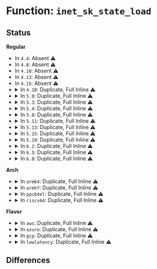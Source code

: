 # Function: <code>inet_sk_state_load</code>

## Status
<b>Regular</b>
<ul>
<li>
In <code>4.4</code>: Absent ⚠️
</li>
<li>
In <code>4.8</code>: Absent ⚠️
</li>
<li>
In <code>4.10</code>: Absent ⚠️
</li>
<li>
In <code>4.13</code>: Absent ⚠️
</li>
<li>
In <code>4.15</code>: Absent ⚠️
</li>
<li>
<details>
<summary>In <code>4.18</code>: Duplicate, Full Inline ⚠️</summary>

**Collision:** Static Duplication

**Inline:** Full

**Transformation:** False

**Instances:**

```
In net/ipv4/inet_connection_sock.c (ffffffff818f5027)
Location: include/net/inet_sock.h:302
Inline: True
Inline callers:
  - net/ipv4/inet_connection_sock.c:reqsk_timer_handler
```
```
In net/ipv4/tcp.c (ffffffff818f87b2)
Location: include/net/inet_sock.h:302
Inline: True
Inline callers:
  - net/ipv4/tcp.c:tcp_poll
```
```
In net/ipv4/tcp_ipv4.c (ffffffff8190e1de)
Location: include/net/inet_sock.h:302
Inline: True
Inline callers:
  - net/ipv4/tcp_ipv4.c:tcp4_seq_show
```
```
In net/ipv6/tcp_ipv6.c (ffffffff81991887)
Location: include/net/inet_sock.h:302
Inline: True
Inline callers:
  - net/ipv6/tcp_ipv6.c:tcp6_seq_show
```
</details>
</li>
<li>
<details>
<summary>In <code>5.0</code>: Duplicate, Full Inline ⚠️</summary>

**Collision:** Static Duplication

**Inline:** Full

**Transformation:** False

**Instances:**

```
In net/ipv4/inet_connection_sock.c (ffffffff81923257)
Location: include/net/inet_sock.h:318
Inline: True
Inline callers:
  - net/ipv4/inet_connection_sock.c:reqsk_timer_handler
```
```
In net/ipv4/tcp.c (ffffffff81926234)
Location: include/net/inet_sock.h:318
Inline: True
Inline callers:
  - net/ipv4/tcp.c:tcp_poll
```
```
In net/ipv4/tcp_ipv4.c (ffffffff8193c5ce)
Location: include/net/inet_sock.h:318
Inline: True
Inline callers:
  - net/ipv4/tcp_ipv4.c:tcp4_seq_show
```
```
In net/ipv6/tcp_ipv6.c (ffffffff819c80c7)
Location: include/net/inet_sock.h:318
Inline: True
Inline callers:
  - net/ipv6/tcp_ipv6.c:tcp6_seq_show
```
</details>
</li>
<li>
<details>
<summary>In <code>5.3</code>: Duplicate, Full Inline ⚠️</summary>

**Collision:** Static Duplication

**Inline:** Full

**Transformation:** False

**Instances:**

```
In net/ipv4/inet_connection_sock.c (ffffffff81985c07)
Location: include/net/inet_sock.h:314
Inline: True
Inline callers:
  - net/ipv4/inet_connection_sock.c:reqsk_timer_handler
```
```
In net/ipv4/tcp.c (ffffffff819873b0)
Location: include/net/inet_sock.h:314
Inline: True
Inline callers:
  - net/ipv4/tcp.c:tcp_poll
```
```
In net/ipv4/tcp_ipv4.c (ffffffff819a0a0e)
Location: include/net/inet_sock.h:314
Inline: True
Inline callers:
  - net/ipv4/tcp_ipv4.c:tcp4_seq_show
```
```
In net/ipv6/tcp_ipv6.c (ffffffff81a36b59)
Location: include/net/inet_sock.h:314
Inline: True
Inline callers:
  - net/ipv6/tcp_ipv6.c:tcp6_seq_show
```
</details>
</li>
<li>
<details>
<summary>In <code>5.4</code>: Duplicate, Full Inline ⚠️</summary>

**Collision:** Static Duplication

**Inline:** Full

**Transformation:** False

**Instances:**

```
In net/ipv4/inet_connection_sock.c (ffffffff819bc0a7)
Location: include/net/inet_sock.h:315
Inline: True
Inline callers:
  - net/ipv4/inet_connection_sock.c:reqsk_timer_handler
```
```
In net/ipv4/tcp.c (ffffffff819bdb50)
Location: include/net/inet_sock.h:315
Inline: True
Inline callers:
  - net/ipv4/tcp.c:tcp_poll
```
```
In net/ipv4/tcp_ipv4.c (ffffffff819d75d9)
Location: include/net/inet_sock.h:315
Inline: True
Inline callers:
  - net/ipv4/tcp_ipv4.c:tcp4_seq_show
```
```
In net/ipv6/tcp_ipv6.c (ffffffff81a6d709)
Location: include/net/inet_sock.h:315
Inline: True
Inline callers:
  - net/ipv6/tcp_ipv6.c:tcp6_seq_show
```
</details>
</li>
<li>
<details>
<summary>In <code>5.8</code>: Duplicate, Full Inline ⚠️</summary>

**Collision:** Static Duplication

**Inline:** Full

**Transformation:** False

**Instances:**

```
In net/ipv4/inet_connection_sock.c (ffffffff81aa6c1d)
Location: include/net/inet_sock.h:315
Inline: True
Inline callers:
  - net/ipv4/inet_connection_sock.c:reqsk_timer_handler
```
```
In net/ipv4/tcp.c (ffffffff81aa95b1)
Location: include/net/inet_sock.h:315
Inline: True
Inline callers:
  - net/ipv4/tcp.c:tcp_poll
```
```
In net/ipv4/tcp_ipv4.c (ffffffff81ac4595)
Location: include/net/inet_sock.h:315
Inline: True
Inline callers:
  - net/ipv4/tcp_ipv4.c:get_tcp4_sock
```
```
In net/ipv6/tcp_ipv6.c (ffffffff81b66d43)
Location: include/net/inet_sock.h:315
Inline: True
Inline callers:
  - net/ipv6/tcp_ipv6.c:get_tcp6_sock
```
```
In net/mptcp/protocol.c (ffffffff81ba9fdd)
Location: include/net/inet_sock.h:315
Inline: True
Inline callers:
  - net/mptcp/protocol.c:mptcp_listen
  - net/mptcp/protocol.c:mptcp_stream_connect
  - net/mptcp/protocol.c:mptcp_finish_join
  - net/mptcp/protocol.c:mptcp_finish_join
```
```
In net/mptcp/subflow.c (ffffffff81bae3ba)
Location: include/net/inet_sock.h:315
Inline: True
Inline callers:
  - net/mptcp/subflow.c:subflow_finish_connect
```
</details>
</li>
<li>
<details>
<summary>In <code>5.11</code>: Duplicate, Full Inline ⚠️</summary>

**Collision:** Static Duplication

**Inline:** Full

**Transformation:** False

**Instances:**

```
In net/ipv4/inet_connection_sock.c (ffffffff81ab127d)
Location: include/net/inet_sock.h:309
Inline: True
Inline callers:
  - net/ipv4/inet_connection_sock.c:reqsk_timer_handler
```
```
In net/ipv4/tcp.c (ffffffff81ab38d1)
Location: include/net/inet_sock.h:309
Inline: True
Inline callers:
  - net/ipv4/tcp.c:tcp_poll
```
```
In net/ipv4/tcp_ipv4.c (ffffffff81acfed5)
Location: include/net/inet_sock.h:309
Inline: True
Inline callers:
  - net/ipv4/tcp_ipv4.c:get_tcp4_sock
```
```
In net/ipv6/tcp_ipv6.c (ffffffff81b752a3)
Location: include/net/inet_sock.h:309
Inline: True
Inline callers:
  - net/ipv6/tcp_ipv6.c:get_tcp6_sock
```
```
In net/mptcp/protocol.c (ffffffff81bbc143)
Location: include/net/inet_sock.h:309
Inline: True
Inline callers:
  - net/mptcp/protocol.c:mptcp_poll
  - net/mptcp/protocol.c:mptcp_stream_accept
  - net/mptcp/protocol.c:mptcp_listen
  - net/mptcp/protocol.c:mptcp_stream_connect
  - net/mptcp/protocol.c:mptcp_finish_join
  - net/mptcp/protocol.c:mptcp_finish_join
  - net/mptcp/protocol.c:mptcp_worker
  - net/mptcp/protocol.c:mptcp_worker
  - net/mptcp/protocol.c:mptcp_recvmsg
  - net/mptcp/protocol.c:mptcp_recvmsg
  - net/mptcp/protocol.c:mptcp_reset_timer
  - net/mptcp/protocol.c:mptcp_data_ready
```
```
In net/mptcp/subflow.c (ffffffff81bc317b)
Location: include/net/inet_sock.h:309
Inline: True
Inline callers:
  - net/mptcp/subflow.c:subflow_state_change
  - net/mptcp/subflow.c:__mptcp_subflow_connect
  - net/mptcp/subflow.c:__mptcp_error_report
  - net/mptcp/subflow.c:subflow_data_ready
  - net/mptcp/subflow.c:subflow_syn_recv_sock
  - net/mptcp/subflow.c:subflow_finish_connect
  - net/mptcp/subflow.c:mptcp_subflow_init_cookie_req
  - net/mptcp/subflow.c:subflow_check_req
```
```
In net/mptcp/pm_netlink.c (ffffffff81bc7993)
Location: include/net/inet_sock.h:309
Inline: True
Inline callers:
  - net/mptcp/pm_netlink.c:mptcp_pm_add_timer
```
</details>
</li>
<li>
<details>
<summary>In <code>5.13</code>: Duplicate, Full Inline ⚠️</summary>

**Collision:** Static Duplication

**Inline:** Full

**Transformation:** False

**Instances:**

```
In net/ipv4/inet_connection_sock.c (ffffffff81a9c5ed)
Location: include/net/inet_sock.h:309
Inline: True
Inline callers:
  - net/ipv4/inet_connection_sock.c:reqsk_timer_handler
```
```
In net/ipv4/tcp.c (ffffffff81a9e921)
Location: include/net/inet_sock.h:309
Inline: True
Inline callers:
  - net/ipv4/tcp.c:tcp_poll
```
```
In net/ipv4/tcp_ipv4.c (ffffffff81abaf35)
Location: include/net/inet_sock.h:309
Inline: True
Inline callers:
  - net/ipv4/tcp_ipv4.c:get_tcp4_sock
```
```
In net/ipv6/tcp_ipv6.c (ffffffff81b63b53)
Location: include/net/inet_sock.h:309
Inline: True
Inline callers:
  - net/ipv6/tcp_ipv6.c:get_tcp6_sock
```
```
In net/mptcp/protocol.c (ffffffff81bab213)
Location: include/net/inet_sock.h:309
Inline: True
Inline callers:
  - net/mptcp/protocol.c:mptcp_poll
  - net/mptcp/protocol.c:mptcp_stream_accept
  - net/mptcp/protocol.c:mptcp_listen
  - net/mptcp/protocol.c:mptcp_stream_connect
  - net/mptcp/protocol.c:mptcp_finish_join
  - net/mptcp/protocol.c:mptcp_finish_join
  - net/mptcp/protocol.c:mptcp_worker
  - net/mptcp/protocol.c:mptcp_worker
  - net/mptcp/protocol.c:mptcp_recvmsg
  - net/mptcp/protocol.c:mptcp_reset_timer
  - net/mptcp/protocol.c:mptcp_data_ready
  - net/mptcp/protocol.c:mptcp_send_ack
```
```
In net/mptcp/subflow.c (ffffffff81bb3efe)
Location: include/net/inet_sock.h:309
Inline: True
Inline callers:
  - net/mptcp/subflow.c:__mptcp_subflow_connect
  - net/mptcp/subflow.c:subflow_data_ready
  - net/mptcp/subflow.c:__mptcp_error_report
  - net/mptcp/subflow.c:subflow_syn_recv_sock
  - net/mptcp/subflow.c:subflow_check_req
```
```
In net/mptcp/pm_netlink.c (ffffffff81bb8d03)
Location: include/net/inet_sock.h:309
Inline: True
Inline callers:
  - net/mptcp/pm_netlink.c:mptcp_pm_add_timer
```
</details>
</li>
<li>
<details>
<summary>In <code>5.15</code>: Duplicate, Full Inline ⚠️</summary>

**Collision:** Static Duplication

**Inline:** Full

**Transformation:** False

**Instances:**

```
In net/ipv4/inet_connection_sock.c (ffffffff81b581c4)
Location: include/net/inet_sock.h:308
Inline: True
Inline callers:
  - net/ipv4/inet_connection_sock.c:reqsk_timer_handler
```
```
In net/ipv4/tcp.c (ffffffff81b5a631)
Location: include/net/inet_sock.h:308
Inline: True
Inline callers:
  - net/ipv4/tcp.c:tcp_poll
```
```
In net/ipv4/tcp_ipv4.c (ffffffff81b78285)
Location: include/net/inet_sock.h:308
Inline: True
Inline callers:
  - net/ipv4/tcp_ipv4.c:get_tcp4_sock
```
```
In net/ipv6/tcp_ipv6.c (ffffffff81c2b613)
Location: include/net/inet_sock.h:308
Inline: True
Inline callers:
  - net/ipv6/tcp_ipv6.c:get_tcp6_sock
```
```
In net/mptcp/protocol.c (ffffffff81c77b13)
Location: include/net/inet_sock.h:308
Inline: True
Inline callers:
  - net/mptcp/protocol.c:mptcp_poll
  - net/mptcp/protocol.c:mptcp_stream_accept
  - net/mptcp/protocol.c:mptcp_listen
  - net/mptcp/protocol.c:mptcp_stream_connect
  - net/mptcp/protocol.c:mptcp_finish_join
  - net/mptcp/protocol.c:mptcp_finish_join
  - net/mptcp/protocol.c:mptcp_subflow_shutdown
  - net/mptcp/protocol.c:mptcp_worker
  - net/mptcp/protocol.c:mptcp_worker
  - net/mptcp/protocol.c:__mptcp_retrans
  - net/mptcp/protocol.c:mptcp_recvmsg
  - net/mptcp/protocol.c:__mptcp_subflow_push_pending
  - net/mptcp/protocol.c:__mptcp_push_pending
  - net/mptcp/protocol.c:__mptcp_clean_una
  - net/mptcp/protocol.c:mptcp_subflow_send_ack
```
```
In net/mptcp/subflow.c (ffffffff81c82638)
Location: include/net/inet_sock.h:308
Inline: True
Inline callers:
  - net/mptcp/subflow.c:__mptcp_subflow_connect
  - net/mptcp/subflow.c:subflow_data_ready
  - net/mptcp/subflow.c:__mptcp_error_report
  - net/mptcp/subflow.c:mptcp_can_accept_new_subflow
```
```
In net/mptcp/pm_netlink.c (ffffffff81c88453)
Location: include/net/inet_sock.h:308
Inline: True
Inline callers:
  - net/mptcp/pm_netlink.c:mptcp_pm_add_timer
```
</details>
</li>
<li>
<details>
<summary>In <code>5.19</code>: Duplicate, Full Inline ⚠️</summary>

**Collision:** Static Duplication

**Inline:** Full

**Transformation:** False

**Instances:**

```
In net/ipv4/inet_connection_sock.c (ffffffff81ce62e8)
Location: include/net/inet_sock.h:326
Inline: True
Inline callers:
  - net/ipv4/inet_connection_sock.c:reqsk_timer_handler
```
```
In net/ipv4/tcp.c (ffffffff81ce76de)
Location: include/net/inet_sock.h:326
Inline: True
Inline callers:
  - net/ipv4/tcp.c:tcp_get_info
  - net/ipv4/tcp.c:tcp_poll
```
```
In net/ipv4/tcp_ipv4.c (ffffffff81d07f1b)
Location: include/net/inet_sock.h:326
Inline: True
Inline callers:
  - net/ipv4/tcp_ipv4.c:get_tcp4_sock
```
```
In net/ipv6/tcp_ipv6.c (ffffffff81dc8b8f)
Location: include/net/inet_sock.h:326
Inline: True
Inline callers:
  - net/ipv6/tcp_ipv6.c:get_tcp6_sock
```
```
In net/mptcp/protocol.c (ffffffff81e1cfd4)
Location: include/net/inet_sock.h:326
Inline: True
Inline callers:
  - net/mptcp/protocol.c:mptcp_poll
  - net/mptcp/protocol.c:mptcp_stream_accept
  - net/mptcp/protocol.c:mptcp_listen
  - net/mptcp/protocol.c:mptcp_stream_connect
  - net/mptcp/protocol.c:mptcp_finish_join
  - net/mptcp/protocol.c:mptcp_subflow_shutdown
  - net/mptcp/protocol.c:mptcp_worker
  - net/mptcp/protocol.c:mptcp_worker
  - net/mptcp/protocol.c:__mptcp_retrans
  - net/mptcp/protocol.c:__mptcp_retrans
  - net/mptcp/protocol.c:mptcp_recvmsg
  - net/mptcp/protocol.c:__mptcp_subflow_push_pending
  - net/mptcp/protocol.c:__mptcp_push_pending
  - net/mptcp/protocol.c:mptcp_subflow_get_send
  - net/mptcp/protocol.c:mptcp_subflow_active
  - net/mptcp/protocol.c:mptcp_sendmsg_frag
  - net/mptcp/protocol.c:__mptcp_clean_una
  - net/mptcp/protocol.c:__mptcp_subflow_send_ack
```
```
In net/mptcp/subflow.c (ffffffff81e2838c)
Location: include/net/inet_sock.h:326
Inline: True
Inline callers:
  - net/mptcp/subflow.c:__mptcp_subflow_connect
  - net/mptcp/subflow.c:subflow_data_ready
  - net/mptcp/subflow.c:__mptcp_error_report
  - net/mptcp/subflow.c:mptcp_can_accept_new_subflow
```
```
In net/mptcp/pm_netlink.c (ffffffff81e2eb73)
Location: include/net/inet_sock.h:326
Inline: True
Inline callers:
  - net/mptcp/pm_netlink.c:mptcp_pm_add_timer
```
</details>
</li>
<li>
<details>
<summary>In <code>6.2</code>: Duplicate, Full Inline ⚠️</summary>

**Collision:** Static Duplication

**Inline:** Full

**Transformation:** False

**Instances:**

```
In net/ipv4/inet_connection_sock.c (ffffffff81ea9538)
Location: include/net/inet_sock.h:326
Inline: True
Inline callers:
  - net/ipv4/inet_connection_sock.c:reqsk_timer_handler
```
```
In net/ipv4/tcp.c (ffffffff81eb21a5)
Location: include/net/inet_sock.h:326
Inline: True
Inline callers:
  - net/ipv4/tcp.c:tcp_abort
  - net/ipv4/tcp.c:tcp_get_info
  - net/ipv4/tcp.c:tcp_poll
```
```
In net/ipv4/tcp_ipv4.c (ffffffff81ecc9db)
Location: include/net/inet_sock.h:326
Inline: True
Inline callers:
  - net/ipv4/tcp_ipv4.c:get_tcp4_sock
```
```
In net/ipv6/tcp_ipv6.c (ffffffff81f9988f)
Location: include/net/inet_sock.h:326
Inline: True
Inline callers:
  - net/ipv6/tcp_ipv6.c:get_tcp6_sock
```
```
In net/mptcp/protocol.c (ffffffff81ff4514)
Location: include/net/inet_sock.h:326
Inline: True
Inline callers:
  - net/mptcp/protocol.c:mptcp_poll
  - net/mptcp/protocol.c:mptcp_stream_accept
  - net/mptcp/protocol.c:mptcp_listen
  - net/mptcp/protocol.c:mptcp_connect
  - net/mptcp/protocol.c:mptcp_finish_join
  - net/mptcp/protocol.c:mptcp_subflow_shutdown
  - net/mptcp/protocol.c:mptcp_worker
  - net/mptcp/protocol.c:mptcp_worker
  - net/mptcp/protocol.c:__mptcp_retrans
  - net/mptcp/protocol.c:__mptcp_retrans
  - net/mptcp/protocol.c:__mptcp_retrans
  - net/mptcp/protocol.c:mptcp_recvmsg
  - net/mptcp/protocol.c:__mptcp_subflow_push_pending
  - net/mptcp/protocol.c:__mptcp_push_pending
  - net/mptcp/protocol.c:mptcp_subflow_get_send
  - net/mptcp/protocol.c:mptcp_subflow_active
  - net/mptcp/protocol.c:mptcp_sendmsg_frag
  - net/mptcp/protocol.c:__mptcp_clean_una
```
```
In net/mptcp/subflow.c (ffffffff820002fc)
Location: include/net/inet_sock.h:326
Inline: True
Inline callers:
  - net/mptcp/subflow.c:__mptcp_subflow_connect
  - net/mptcp/subflow.c:subflow_data_ready
  - net/mptcp/subflow.c:__mptcp_error_report
  - net/mptcp/subflow.c:mptcp_can_accept_new_subflow
```
```
In net/mptcp/pm_netlink.c (ffffffff82006d13)
Location: include/net/inet_sock.h:326
Inline: True
Inline callers:
  - net/mptcp/pm_netlink.c:mptcp_pm_add_timer
```
</details>
</li>
<li>
<details>
<summary>In <code>6.5</code>: Duplicate, Full Inline ⚠️</summary>

**Collision:** Static Duplication

**Inline:** Full

**Transformation:** False

**Instances:**

```
In net/ipv4/inet_connection_sock.c (ffffffff81f07dc8)
Location: include/net/inet_sock.h:328
Inline: True
Inline callers:
  - net/ipv4/inet_connection_sock.c:reqsk_timer_handler
```
```
In net/ipv4/tcp.c (ffffffff81f10855)
Location: include/net/inet_sock.h:328
Inline: True
Inline callers:
  - net/ipv4/tcp.c:tcp_abort
  - net/ipv4/tcp.c:tcp_get_info
  - net/ipv4/tcp.c:tcp_poll
```
```
In net/ipv4/tcp_ipv4.c (ffffffff81f2b6bb)
Location: include/net/inet_sock.h:328
Inline: True
Inline callers:
  - net/ipv4/tcp_ipv4.c:get_tcp4_sock
```
```
In net/ipv6/tcp_ipv6.c (ffffffff81ffa25f)
Location: include/net/inet_sock.h:328
Inline: True
Inline callers:
  - net/ipv6/tcp_ipv6.c:get_tcp6_sock
```
```
In net/mptcp/protocol.c (ffffffff82070ec4)
Location: include/net/inet_sock.h:328
Inline: True
Inline callers:
  - net/mptcp/protocol.c:mptcp_poll
  - net/mptcp/protocol.c:mptcp_stream_accept
  - net/mptcp/protocol.c:mptcp_listen
  - net/mptcp/protocol.c:mptcp_connect
  - net/mptcp/protocol.c:mptcp_finish_join
  - net/mptcp/protocol.c:mptcp_disconnect
  - net/mptcp/protocol.c:__mptcp_close
  - net/mptcp/protocol.c:mptcp_subflow_shutdown
  - net/mptcp/protocol.c:mptcp_worker
  - net/mptcp/protocol.c:mptcp_worker
  - net/mptcp/protocol.c:__mptcp_retrans
  - net/mptcp/protocol.c:__mptcp_retrans
  - net/mptcp/protocol.c:mptcp_recvmsg
  - net/mptcp/protocol.c:__mptcp_subflow_push_pending
  - net/mptcp/protocol.c:__mptcp_push_pending
  - net/mptcp/protocol.c:mptcp_subflow_get_send
  - net/mptcp/protocol.c:mptcp_subflow_active
  - net/mptcp/protocol.c:mptcp_sendmsg_frag
  - net/mptcp/protocol.c:__mptcp_clean_una
  - net/mptcp/protocol.c:mptcp_send_ack
```
```
In net/mptcp/subflow.c (ffffffff8207c4cc)
Location: include/net/inet_sock.h:328
Inline: True
Inline callers:
  - net/mptcp/subflow.c:__mptcp_subflow_connect
  - net/mptcp/subflow.c:subflow_data_ready
  - net/mptcp/subflow.c:__mptcp_error_report
  - net/mptcp/subflow.c:mptcp_can_accept_new_subflow
```
```
In net/mptcp/pm_netlink.c (ffffffff820830b3)
Location: include/net/inet_sock.h:328
Inline: True
Inline callers:
  - net/mptcp/pm_netlink.c:mptcp_pm_add_timer
```
```
In net/mptcp/sockopt.c (ffffffff82088778)
Location: include/net/inet_sock.h:328
Inline: True
Inline callers:
  - net/mptcp/sockopt.c:mptcp_diag_fill_info
```
</details>
</li>
<li>
<details>
<summary>In <code>6.8</code>: Duplicate, Full Inline ⚠️</summary>

**Collision:** Static Duplication

**Inline:** Full

**Transformation:** False

**Instances:**

```
In net/ipv4/inet_connection_sock.c (ffffffff81fcc128)
Location: include/net/inet_sock.h:360
Inline: True
Inline callers:
  - net/ipv4/inet_connection_sock.c:reqsk_timer_handler
```
```
In net/ipv4/tcp.c (ffffffff81fd4a35)
Location: include/net/inet_sock.h:360
Inline: True
Inline callers:
  - net/ipv4/tcp.c:tcp_abort
  - net/ipv4/tcp.c:tcp_get_info
  - net/ipv4/tcp.c:tcp_poll
```
```
In net/ipv4/tcp_ipv4.c (ffffffff81ff03eb)
Location: include/net/inet_sock.h:360
Inline: True
Inline callers:
  - net/ipv4/tcp_ipv4.c:get_tcp4_sock
```
```
In net/ipv6/tcp_ipv6.c (ffffffff820c7ecf)
Location: include/net/inet_sock.h:360
Inline: True
Inline callers:
  - net/ipv6/tcp_ipv6.c:get_tcp6_sock
```
```
In net/mptcp/protocol.c (ffffffff821454e4)
Location: include/net/inet_sock.h:360
Inline: True
Inline callers:
  - net/mptcp/protocol.c:mptcp_poll
  - net/mptcp/protocol.c:mptcp_stream_accept
  - net/mptcp/protocol.c:mptcp_listen
  - net/mptcp/protocol.c:mptcp_finish_join
  - net/mptcp/protocol.c:mptcp_disconnect
  - net/mptcp/protocol.c:__mptcp_close
  - net/mptcp/protocol.c:mptcp_subflow_shutdown
  - net/mptcp/protocol.c:mptcp_worker
  - net/mptcp/protocol.c:__mptcp_retrans
  - net/mptcp/protocol.c:__mptcp_close_ssk
  - net/mptcp/protocol.c:__mptcp_close_ssk
  - net/mptcp/protocol.c:mptcp_subflow_get_retrans
  - net/mptcp/protocol.c:mptcp_recvmsg
  - net/mptcp/protocol.c:__mptcp_subflow_push_pending
  - net/mptcp/protocol.c:__mptcp_push_pending
  - net/mptcp/protocol.c:mptcp_subflow_active
  - net/mptcp/protocol.c:mptcp_sendmsg_frag
  - net/mptcp/protocol.c:__mptcp_clean_una
  - net/mptcp/protocol.c:__mptcp_error_report
  - net/mptcp/protocol.c:mptcp_send_ack
```
```
In net/mptcp/subflow.c (ffffffff8214db25)
Location: include/net/inet_sock.h:360
Inline: True
Inline callers:
  - net/mptcp/subflow.c:tcp_abort_override
  - net/mptcp/subflow.c:__mptcp_subflow_connect
  - net/mptcp/subflow.c:subflow_data_ready
  - net/mptcp/subflow.c:mptcp_can_accept_new_subflow
```
```
In net/mptcp/diag.c (ffffffff82157805)
Location: include/net/inet_sock.h:360
Inline: True
Inline callers:
  - net/mptcp/diag.c:subflow_get_info
```
```
In net/mptcp/pm_netlink.c (ffffffff82158743)
Location: include/net/inet_sock.h:360
Inline: True
Inline callers:
  - net/mptcp/pm_netlink.c:mptcp_pm_add_timer
```
```
In net/mptcp/sockopt.c (ffffffff8215e370)
Location: include/net/inet_sock.h:360
Inline: True
Inline callers:
  - net/mptcp/sockopt.c:mptcp_diag_fill_info
  - net/mptcp/sockopt.c:mptcp_diag_fill_info
```
```
In net/mptcp/sched.c (ffffffff82161f86)
Location: include/net/inet_sock.h:360
Inline: True
Inline callers:
  - net/mptcp/sched.c:mptcp_sched_get_send
```
</details>
</li>
</ul>
<b>Arch</b>
<ul>
<li>
<details>
<summary>In <code>arm64</code>: Duplicate, Full Inline ⚠️</summary>

**Collision:** Static Duplication

**Inline:** Full

**Transformation:** False

**Instances:**

```
In net/ipv4/inet_connection_sock.c (ffff800010c6d604)
Location: include/net/inet_sock.h:315
Inline: True
Inline callers:
  - net/ipv4/inet_connection_sock.c:reqsk_timer_handler
```
```
In net/ipv4/tcp.c (ffff800010c7061c)
Location: include/net/inet_sock.h:315
Inline: True
Inline callers:
  - net/ipv4/tcp.c:tcp_poll
```
```
In net/ipv4/tcp_ipv4.c (ffff800010c8a494)
Location: include/net/inet_sock.h:315
Inline: True
Inline callers:
  - net/ipv4/tcp_ipv4.c:tcp4_seq_show
```
```
In net/ipv6/tcp_ipv6.c (ffff800010d35fd4)
Location: include/net/inet_sock.h:315
Inline: True
Inline callers:
  - net/ipv6/tcp_ipv6.c:tcp6_seq_show
```
</details>
</li>
<li>
<details>
<summary>In <code>armhf</code>: Duplicate, Full Inline ⚠️</summary>

**Collision:** Static Duplication

**Inline:** Full

**Transformation:** False

**Instances:**

```
In net/ipv4/inet_connection_sock.c (c0d7c6ac)
Location: include/net/inet_sock.h:315
Inline: True
Inline callers:
  - net/ipv4/inet_connection_sock.c:reqsk_timer_handler
```
```
In net/ipv4/tcp.c (c0d7ea54)
Location: include/net/inet_sock.h:315
Inline: True
Inline callers:
  - net/ipv4/tcp.c:tcp_poll
```
```
In net/ipv4/tcp_ipv4.c (c0d9a5d8)
Location: include/net/inet_sock.h:315
Inline: True
Inline callers:
  - net/ipv4/tcp_ipv4.c:tcp4_seq_show
```
```
In net/ipv6/tcp_ipv6.c (c0e38ea8)
Location: include/net/inet_sock.h:315
Inline: True
Inline callers:
  - net/ipv6/tcp_ipv6.c:tcp6_seq_show
```
</details>
</li>
<li>
<details>
<summary>In <code>ppc64el</code>: Duplicate, Full Inline ⚠️</summary>

**Collision:** Static Duplication

**Inline:** Full

**Transformation:** False

**Instances:**

```
In net/ipv4/inet_connection_sock.c (c000000000d7383c)
Location: include/net/inet_sock.h:315
Inline: True
Inline callers:
  - net/ipv4/inet_connection_sock.c:reqsk_timer_handler
```
```
In net/ipv4/tcp.c (c000000000d7688c)
Location: include/net/inet_sock.h:315
Inline: True
Inline callers:
  - net/ipv4/tcp.c:tcp_poll
```
```
In net/ipv4/tcp_ipv4.c (c000000000d98c00)
Location: include/net/inet_sock.h:315
Inline: True
Inline callers:
  - net/ipv4/tcp_ipv4.c:tcp4_seq_show
```
```
In net/ipv6/tcp_ipv6.c (c000000000e683c0)
Location: include/net/inet_sock.h:315
Inline: True
Inline callers:
  - net/ipv6/tcp_ipv6.c:tcp6_seq_show
```
</details>
</li>
<li>
<details>
<summary>In <code>riscv64</code>: Duplicate, Full Inline ⚠️</summary>

**Collision:** Static Duplication

**Inline:** Full

**Transformation:** False

**Instances:**

```
In net/ipv4/inet_connection_sock.c (ffffffe0007d3204)
Location: include/net/inet_sock.h:315
Inline: True
Inline callers:
  - net/ipv4/inet_connection_sock.c:reqsk_timer_handler
```
```
In net/ipv4/tcp.c (ffffffe0007d4b80)
Location: include/net/inet_sock.h:315
Inline: True
Inline callers:
  - net/ipv4/tcp.c:tcp_poll
```
```
In net/ipv4/tcp_ipv4.c (ffffffe0007eb7f6)
Location: include/net/inet_sock.h:315
Inline: True
Inline callers:
  - net/ipv4/tcp_ipv4.c:tcp4_seq_show
```
```
In net/ipv6/tcp_ipv6.c (ffffffe000873642)
Location: include/net/inet_sock.h:315
Inline: True
Inline callers:
  - net/ipv6/tcp_ipv6.c:tcp6_seq_show
```
</details>
</li>
</ul>
<b>Flavor</b>
<ul>
<li>
<details>
<summary>In <code>aws</code>: Duplicate, Full Inline ⚠️</summary>

**Collision:** Static Duplication

**Inline:** Full

**Transformation:** False

**Instances:**

```
In net/ipv4/inet_connection_sock.c (ffffffff8195bf17)
Location: include/net/inet_sock.h:315
Inline: True
Inline callers:
  - net/ipv4/inet_connection_sock.c:reqsk_timer_handler
```
```
In net/ipv4/tcp.c (ffffffff8195d9c0)
Location: include/net/inet_sock.h:315
Inline: True
Inline callers:
  - net/ipv4/tcp.c:tcp_poll
```
```
In net/ipv4/tcp_ipv4.c (ffffffff81977449)
Location: include/net/inet_sock.h:315
Inline: True
Inline callers:
  - net/ipv4/tcp_ipv4.c:tcp4_seq_show
```
```
In net/ipv6/tcp_ipv6.c (ffffffff81a0cd99)
Location: include/net/inet_sock.h:315
Inline: True
Inline callers:
  - net/ipv6/tcp_ipv6.c:tcp6_seq_show
```
</details>
</li>
<li>
<details>
<summary>In <code>azure</code>: Duplicate, Full Inline ⚠️</summary>

**Collision:** Static Duplication

**Inline:** Full

**Transformation:** False

**Instances:**

```
In net/ipv4/inet_connection_sock.c (ffffffff81915a07)
Location: include/net/inet_sock.h:315
Inline: True
Inline callers:
  - net/ipv4/inet_connection_sock.c:reqsk_timer_handler
```
```
In net/ipv4/tcp.c (ffffffff819174b0)
Location: include/net/inet_sock.h:315
Inline: True
Inline callers:
  - net/ipv4/tcp.c:tcp_poll
```
```
In net/ipv4/tcp_ipv4.c (ffffffff81930f09)
Location: include/net/inet_sock.h:315
Inline: True
Inline callers:
  - net/ipv4/tcp_ipv4.c:tcp4_seq_show
```
```
In net/ipv6/tcp_ipv6.c (ffffffff819c9b59)
Location: include/net/inet_sock.h:315
Inline: True
Inline callers:
  - net/ipv6/tcp_ipv6.c:tcp6_seq_show
```
</details>
</li>
<li>
<details>
<summary>In <code>gcp</code>: Duplicate, Full Inline ⚠️</summary>

**Collision:** Static Duplication

**Inline:** Full

**Transformation:** False

**Instances:**

```
In net/ipv4/inet_connection_sock.c (ffffffff819c66e7)
Location: include/net/inet_sock.h:315
Inline: True
Inline callers:
  - net/ipv4/inet_connection_sock.c:reqsk_timer_handler
```
```
In net/ipv4/tcp.c (ffffffff819c8190)
Location: include/net/inet_sock.h:315
Inline: True
Inline callers:
  - net/ipv4/tcp.c:tcp_poll
```
```
In net/ipv4/tcp_ipv4.c (ffffffff819e1c19)
Location: include/net/inet_sock.h:315
Inline: True
Inline callers:
  - net/ipv4/tcp_ipv4.c:tcp4_seq_show
```
```
In net/ipv6/tcp_ipv6.c (ffffffff81a77819)
Location: include/net/inet_sock.h:315
Inline: True
Inline callers:
  - net/ipv6/tcp_ipv6.c:tcp6_seq_show
```
</details>
</li>
<li>
<details>
<summary>In <code>lowlatency</code>: Duplicate, Full Inline ⚠️</summary>

**Collision:** Static Duplication

**Inline:** Full

**Transformation:** False

**Instances:**

```
In net/ipv4/inet_connection_sock.c (ffffffff819d0237)
Location: include/net/inet_sock.h:315
Inline: True
Inline callers:
  - net/ipv4/inet_connection_sock.c:reqsk_timer_handler
```
```
In net/ipv4/tcp.c (ffffffff819d1ce0)
Location: include/net/inet_sock.h:315
Inline: True
Inline callers:
  - net/ipv4/tcp.c:tcp_poll
```
```
In net/ipv4/tcp_ipv4.c (ffffffff819eb969)
Location: include/net/inet_sock.h:315
Inline: True
Inline callers:
  - net/ipv4/tcp_ipv4.c:tcp4_seq_show
```
```
In net/ipv6/tcp_ipv6.c (ffffffff81a83f89)
Location: include/net/inet_sock.h:315
Inline: True
Inline callers:
  - net/ipv6/tcp_ipv6.c:tcp6_seq_show
```
</details>
</li>
</ul>

## Differences
